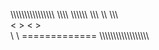 \\\\\\\\\\\\\\\\\\\\\\\\\\\\\\\\
\\\\\\\   \\\\\\\\\\\\     \\\\\\
       \\\\           \\\\\        
        < >             < >        
        \\              \\
           =============
\\\\\\\\\\\\\\\\\\\\\\\\\\\\\\\\\\\
